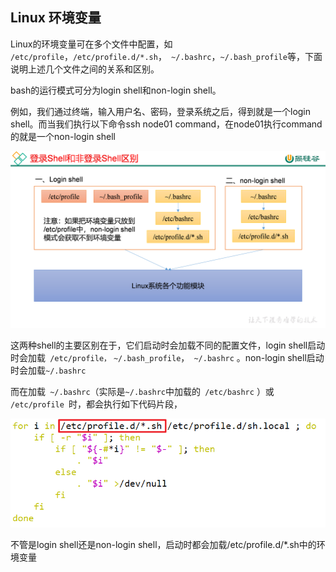 ##  Linux 环境变量

Linux的环境变量可在多个文件中配置，如 ` /etc/profile `，` /etc/profile.d/*.sh `，` ~/.bashrc`，` ~/.bash_profile `等，下面说明上述几个文件之间的关系和区别。

bash的运行模式可分为login shell和non-login shell。

例如，我们通过终端，输入用户名、密码，登录系统之后，得到就是一个login shell。而当我们执行以下命令ssh node01 command，在node01执行command的就是一个non-login shell

![](./doc/02.png)

这两种shell的主要区别在于，它们启动时会加载不同的配置文件，login shell启动时会加载` /etc/profile，` `~/.bash_profile`，` ~/.bashrc` 。non-login shell启动时会加载` ~/.bashrc `

而在加载` ~/.bashrc`（实际是` ~/.bashrc `中加载的` /etc/bashrc` ）或 `/etc/profile `时，都会执行如下代码片段，

![](./doc/03.png)

不管是login shell还是non-login shell，启动时都会加载/etc/profile.d/*.sh中的环境变量